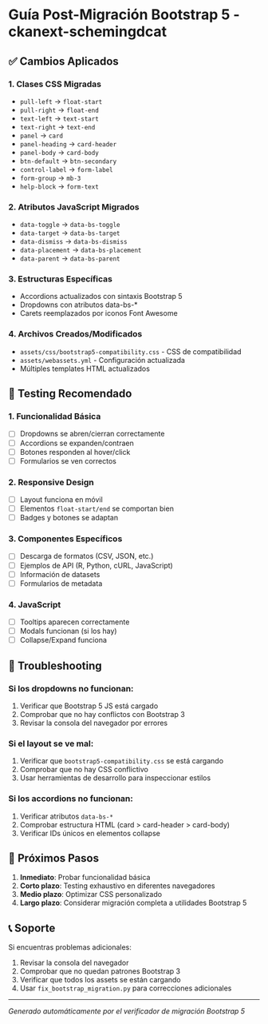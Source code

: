 
# Guía Post-Migración Bootstrap 5 - ckanext-schemingdcat

## ✅ Cambios Aplicados

### 1. Clases CSS Migradas
- `pull-left` → `float-start`
- `pull-right` → `float-end`
- `text-left` → `text-start`
- `text-right` → `text-end`
- `panel` → `card`
- `panel-heading` → `card-header`
- `panel-body` → `card-body`
- `btn-default` → `btn-secondary`
- `control-label` → `form-label`
- `form-group` → `mb-3`
- `help-block` → `form-text`

### 2. Atributos JavaScript Migrados
- `data-toggle` → `data-bs-toggle`
- `data-target` → `data-bs-target`
- `data-dismiss` → `data-bs-dismiss`
- `data-placement` → `data-bs-placement`
- `data-parent` → `data-bs-parent`

### 3. Estructuras Específicas
- Accordions actualizados con sintaxis Bootstrap 5
- Dropdowns con atributos data-bs-*
- Carets reemplazados por iconos Font Awesome

### 4. Archivos Creados/Modificados
- `assets/css/bootstrap5-compatibility.css` - CSS de compatibilidad
- `assets/webassets.yml` - Configuración actualizada
- Múltiples templates HTML actualizados

## 🧪 Testing Recomendado

### 1. Funcionalidad Básica
- [ ] Dropdowns se abren/cierran correctamente
- [ ] Accordions se expanden/contraen
- [ ] Botones responden al hover/click
- [ ] Formularios se ven correctos

### 2. Responsive Design
- [ ] Layout funciona en móvil
- [ ] Elementos `float-start/end` se comportan bien
- [ ] Badges y botones se adaptan

### 3. Componentes Específicos
- [ ] Descarga de formatos (CSV, JSON, etc.)
- [ ] Ejemplos de API (R, Python, cURL, JavaScript)
- [ ] Información de datasets
- [ ] Formularios de metadata

### 4. JavaScript
- [ ] Tooltips aparecen correctamente
- [ ] Modals funcionan (si los hay)
- [ ] Collapse/Expand funciona

## 🔧 Troubleshooting

### Si los dropdowns no funcionan:
1. Verificar que Bootstrap 5 JS está cargado
2. Comprobar que no hay conflictos con Bootstrap 3
3. Revisar la consola del navegador por errores

### Si el layout se ve mal:
1. Verificar que `bootstrap5-compatibility.css` se está cargando
2. Comprobar que no hay CSS conflictivo
3. Usar herramientas de desarrollo para inspeccionar estilos

### Si los accordions no funcionan:
1. Verificar atributos `data-bs-*`
2. Comprobar estructura HTML (card > card-header > card-body)
3. Verificar IDs únicos en elementos collapse

## 📝 Próximos Pasos

1. **Inmediato**: Probar funcionalidad básica
2. **Corto plazo**: Testing exhaustivo en diferentes navegadores
3. **Medio plazo**: Optimizar CSS personalizado
4. **Largo plazo**: Considerar migración completa a utilidades Bootstrap 5

## 📞 Soporte

Si encuentras problemas adicionales:
1. Revisar la consola del navegador
2. Comprobar que no quedan patrones Bootstrap 3
3. Verificar que todos los assets se están cargando
4. Usar `fix_bootstrap_migration.py` para correcciones adicionales

---
*Generado automáticamente por el verificador de migración Bootstrap 5*
